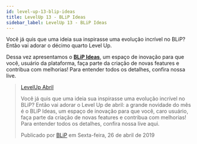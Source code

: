```yaml
---
id: level-up-13-blip-ideas
title: LevelUp 13 - BLiP Ideas
sidebar_label: LevelUp 13 - BLiP Ideas
---
```


Você já quis que uma ideia sua inspirasse uma evolução incrível no BLiP? Então vai adorar o décimo quarto Level Up.

Dessa vez apresentamos o [**BLiP Ideas**](https://ideas.blip.ai/), um espaço de inovação para que você, usuário da plataforma, faça parte da criação de novas features e contribua com melhorias! Para entender todos os detalhes, confira nossa live.

<div id="fb-root"></div>
<script async defer crossorigin="anonymous" src="https://connect.facebook.net/pt_BR/sdk.js#xfbml=1&version=v6.0"></script>

<div class="fb-video" data-href="https://www.facebook.com/blip.messaging/videos/2316893881932419/" data-width="1000" data-show-text="true"><blockquote cite="https://developers.facebook.com/blip.messaging/videos/2316893881932419/" class="fb-xfbml-parse-ignore"><a href="https://developers.facebook.com/blip.messaging/videos/2316893881932419/">LevelUp Abril</a><p>Você já quis que uma ideia sua inspirasse uma evolução incrível no BLiP? Então vai adorar o Level Up de abril: a grande novidade do mês é o BLiP Ideas, um espaço de inovação para que você, caro usuário, faça parte da criação de novas features e contribua com melhorias! Para entender todos os detalhes, confira nossa live aqui.</p>Publicado por <a href="https://www.facebook.com/blip.messaging/">BLiP</a> em Sexta-feira, 26 de abril de 2019</blockquote></div>
